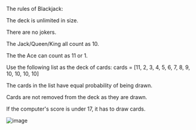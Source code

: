The rules of Blackjack:

The deck is unlimited in size. 

There are no jokers. 

The Jack/Queen/King all count as 10.

The the Ace can count as 11 or 1.

Use the following list as the deck of cards:
cards = [11, 2, 3, 4, 5, 6, 7, 8, 9, 10, 10, 10, 10]

The cards in the list have equal probability of being drawn.

Cards are not removed from the deck as they are drawn.

If the computer's score is under 17, it has to draw cards.

![image](https://github.com/kazooxd/Blackjack/assets/62511970/41210382-fac2-490c-8be1-c31a42ea2e47)
